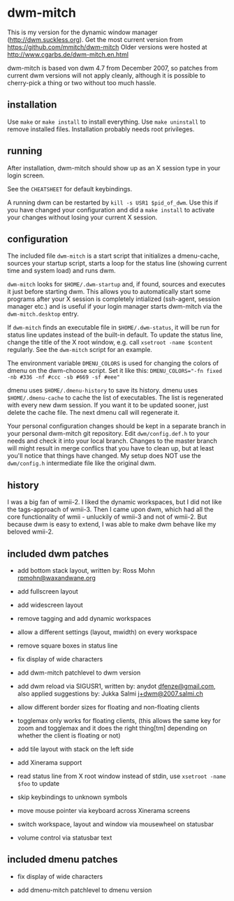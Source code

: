 dwm-mitch
=========

This is my version for the dynamic window manager (http://dwm.suckless.org).
Get the most current version from https://github.com/mmitch/dwm-mitch
Older versions were hosted at http://www.cgarbs.de/dwm-mitch.en.html

dwm-mitch is based von dwm 4.7 from December 2007, so patches from
current dwm versions will not apply cleanly, although it is possible
to cherry-pick a thing or two without too much hassle.

installation
------------

Use ``make`` or ``make install`` to install everything.
Use ``make uninstall`` to remove installed files.
Installation probably needs root privileges.

running
-------

After installation, dwm-mitch should show up as an X session
type in your login screen.

See the ``CHEATSHEET`` for default keybindings.

A running dwm can be restarted by ``kill -s USR1 $pid_of_dwm``.
Use this if you have changed your configuration and did a
``make install`` to activate your changes without losing your
current X session.

configuration
-------------

The included file ``dwm-mitch`` is a start script that initializes a
dmenu-cache, sources your startup script, starts a loop for the status
line (showing current time and system load) and runs dwm.

``dwm-mitch`` looks for ``$HOME/.dwm-startup`` and, if found, sources
and executes it just before starting dwm.  This allows you to
automatically start some programs after your X session is completely
intialized (ssh-agent, session manager etc.) and is useful if your
login manager starts dwm-mitch via the ``dwm-mitch.desktop`` entry.

If ``dwm-mitch`` finds an executable file in ``$HOME/.dwm-status``, it
will be run for status line updates instead of the built-in default.
To update the status line, change the title of the X root window,
e.g. call ``xsetroot -name $content`` regularly.  See the
``dwm-mitch`` script for an example.

The environment variable ``DMENU_COLORS`` is used for changing the
colors of dmenu on the dwm-choose script.  Set it like this:
``DMENU_COLORS="-fn fixed -nb #336 -nf #ccc -sb #669 -sf #eee"``

dmenu uses ``$HOME/.dmenu-history`` to save its history.
dmenu uses ``$HOME/.dmenu-cache`` to cache the list of executables.
The list is regenerated with every new dwm session.  If you want it
to be updated sooner, just delete the cache file.  The next dmenu
call will regenerate it.

Your personal configuration changes should be kept in a separate
branch in your personal dwm-mitch git repository.  Edit
``dwm/config.def.h`` to your needs and check it into your local
branch.  Changes to the master branch will might result in merge
conflics that you have to clean up, but at least you'll notice that
things have changed.  My setup does NOT use the ``dwm/config.h``
intermediate file like the original dwm.

history
-------

I was a big fan of wmii-2.  I liked the dynamic workspaces, but I did
not like the tags-approach of wmii-3.  Then I came upon dwm, which had
all the core functionality of wmii - unluckily of wmii-3 and not of
wmii-2.  But because dwm is easy to extend, I was able to make dwm
behave like my beloved wmii-2.

included dwm patches
--------------------

 *  add bottom stack layout,
    written by: Ross Mohn <rpmohn@waxandwane.org>

 *  add fullscreen layout

 *  add widescreen layout

 *  remove tagging and add dynamic workspaces

 *  allow a different settings (layout, mwidth) on every workspace

 *  remove square boxes in status line

 *  fix display of wide characters

 *  add dwm-mitch patchlevel to dwm version

 *  add dwm reload via SIGUSR1,
    written by: anydot <dfenze@gmail.com>,
    also applied suggestions by: Jukka Salmi <j+dwm@2007.salmi.ch>

 *  allow different border sizes for floating and non-floating clients

 *  togglemax only works for floating clients,
    (this allows the same key for zoom and togglemax and it does the
    right thing[tm] depending on whether the client is floating or not)

 *  add tile layout with stack on the left side

 *  add Xinerama support

 *  read status line from X root window instead of stdin,
    use ``xsetroot -name $foo`` to update

 *  skip keybindings to unknown symbols

 *  move mouse pointer via keyboard across Xinerama screens

 *  switch workspace, layout and window via mousewheel on statusbar

 *  volume control via statusbar text

included dmenu patches
----------------------

 *  fix display of wide characters

 *  add dmenu-mitch patchlevel to dmenu version

